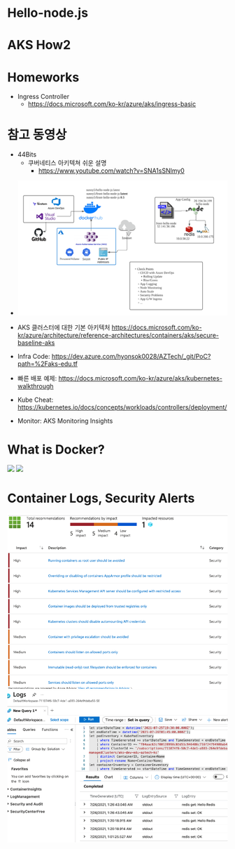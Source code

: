 # Hello-node.js

# AKS How2

# Homeworks
  - Ingress Controller
    - https://docs.microsoft.com/ko-kr/azure/aks/ingress-basic

# 참고 동영상
  - 44Bits
     - 쿠버네티스 아키텍쳐 쉬운 설명
        -  https://www.youtube.com/watch?v=SNA1sSNlmy0

* <img src="/images/Edu AKS Example Diagram.png" />

* AKS 클러스터에 대한 기본 아키텍처 https://docs.microsoft.com/ko-kr/azure/architecture/reference-architectures/containers/aks/secure-baseline-aks
* Infra Code: https://dev.azure.com/hyonsok0028/AZTech/_git/PoC?path=%2Faks-edu.tf
* 빠른 배포 예제: https://docs.microsoft.com/ko-kr/azure/aks/kubernetes-walkthrough
* Kube Cheat: https://kubernetes.io/docs/concepts/workloads/controllers/deployment/
* Monitor: AKS Monitoring Insights

# What is Docker?
<img src="https://miro.medium.com/max/700/1*X_lC2IBuIcRVtlcJ7vsPog.png" />
<img src="https://codeahoy.com/img/dockercontainers/containers-on-box.png" />

# Container Logs, Security Alerts
<img src="/images/security-recommendation-az-aks.png">
<img src="/images/container-log-az-aks.png">
